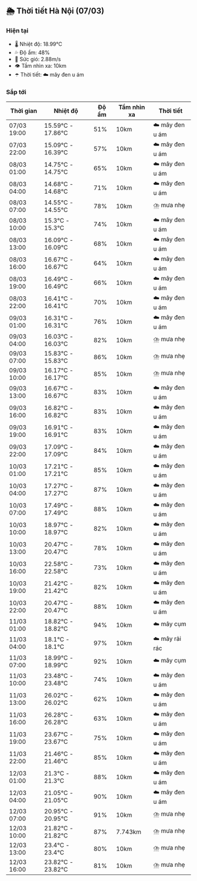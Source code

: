 ## 🌦️ Thời tiết Hà Nội (07/03)

### Hiện tại

- 🌡️ Nhiệt độ: 18.99℃
- 💦 Độ ẩm: 48%
- 💨 Sức gió: 2.88m/s
- 👁️ Tầm nhìn xa: 10km
- ☂️ Thời tiết: ☁️ mây đen u ám

### Sắp tới

| Thời gian | Nhiệt độ | Độ ẩm | Tầm nhìn xa | Thời tiết |
| --- | --- | --- | --- | --- |
| 07/03 19:00 | 15.59℃ - 17.86℃ | 51% | 10km | ☁️ mây đen u ám |
| 07/03 22:00 | 15.09℃ - 16.39℃ | 57% | 10km | ☁️ mây đen u ám |
| 08/03 01:00 | 14.75℃ - 14.75℃ | 65% | 10km | ☁️ mây đen u ám |
| 08/03 04:00 | 14.68℃ - 14.68℃ | 71% | 10km | ☁️ mây đen u ám |
| 08/03 07:00 | 14.55℃ - 14.55℃ | 78% | 10km | ⛈️ mưa nhẹ |
| 08/03 10:00 | 15.3℃ - 15.3℃ | 74% | 10km | ☁️ mây đen u ám |
| 08/03 13:00 | 16.09℃ - 16.09℃ | 68% | 10km | ☁️ mây đen u ám |
| 08/03 16:00 | 16.67℃ - 16.67℃ | 64% | 10km | ☁️ mây đen u ám |
| 08/03 19:00 | 16.49℃ - 16.49℃ | 66% | 10km | ☁️ mây đen u ám |
| 08/03 22:00 | 16.41℃ - 16.41℃ | 70% | 10km | ☁️ mây đen u ám |
| 09/03 01:00 | 16.31℃ - 16.31℃ | 76% | 10km | ☁️ mây đen u ám |
| 09/03 04:00 | 16.03℃ - 16.03℃ | 82% | 10km | ⛈️ mưa nhẹ |
| 09/03 07:00 | 15.83℃ - 15.83℃ | 86% | 10km | ⛈️ mưa nhẹ |
| 09/03 10:00 | 16.17℃ - 16.17℃ | 85% | 10km | ⛈️ mưa nhẹ |
| 09/03 13:00 | 16.67℃ - 16.67℃ | 83% | 10km | ☁️ mây đen u ám |
| 09/03 16:00 | 16.82℃ - 16.82℃ | 83% | 10km | ☁️ mây đen u ám |
| 09/03 19:00 | 16.91℃ - 16.91℃ | 83% | 10km | ☁️ mây đen u ám |
| 09/03 22:00 | 17.09℃ - 17.09℃ | 84% | 10km | ☁️ mây đen u ám |
| 10/03 01:00 | 17.21℃ - 17.21℃ | 85% | 10km | ☁️ mây đen u ám |
| 10/03 04:00 | 17.27℃ - 17.27℃ | 87% | 10km | ☁️ mây đen u ám |
| 10/03 07:00 | 17.49℃ - 17.49℃ | 88% | 10km | ☁️ mây đen u ám |
| 10/03 10:00 | 18.97℃ - 18.97℃ | 82% | 10km | ☁️ mây đen u ám |
| 10/03 13:00 | 20.47℃ - 20.47℃ | 78% | 10km | ☁️ mây đen u ám |
| 10/03 16:00 | 22.58℃ - 22.58℃ | 73% | 10km | ☁️ mây đen u ám |
| 10/03 19:00 | 21.42℃ - 21.42℃ | 82% | 10km | ☁️ mây đen u ám |
| 10/03 22:00 | 20.47℃ - 20.47℃ | 88% | 10km | ☁️ mây đen u ám |
| 11/03 01:00 | 18.82℃ - 18.82℃ | 94% | 10km | ☁️ mây cụm |
| 11/03 04:00 | 18.1℃ - 18.1℃ | 97% | 10km | ☁️ mây rải rác |
| 11/03 07:00 | 18.99℃ - 18.99℃ | 92% | 10km | ☁️ mây cụm |
| 11/03 10:00 | 23.48℃ - 23.48℃ | 74% | 10km | ☁️ mây đen u ám |
| 11/03 13:00 | 26.02℃ - 26.02℃ | 62% | 10km | ☁️ mây đen u ám |
| 11/03 16:00 | 26.28℃ - 26.28℃ | 63% | 10km | ☁️ mây đen u ám |
| 11/03 19:00 | 23.67℃ - 23.67℃ | 75% | 10km | ☁️ mây đen u ám |
| 11/03 22:00 | 21.46℃ - 21.46℃ | 85% | 10km | ☁️ mây đen u ám |
| 12/03 01:00 | 21.3℃ - 21.3℃ | 88% | 10km | ☁️ mây đen u ám |
| 12/03 04:00 | 21.05℃ - 21.05℃ | 90% | 10km | ☁️ mây đen u ám |
| 12/03 07:00 | 20.95℃ - 20.95℃ | 91% | 10km | ⛈️ mưa nhẹ |
| 12/03 10:00 | 21.82℃ - 21.82℃ | 87% | 7.743km | ⛈️ mưa nhẹ |
| 12/03 13:00 | 23.4℃ - 23.4℃ | 80% | 10km | ⛈️ mưa nhẹ |
| 12/03 16:00 | 23.82℃ - 23.82℃ | 81% | 10km | ⛈️ mưa nhẹ |
